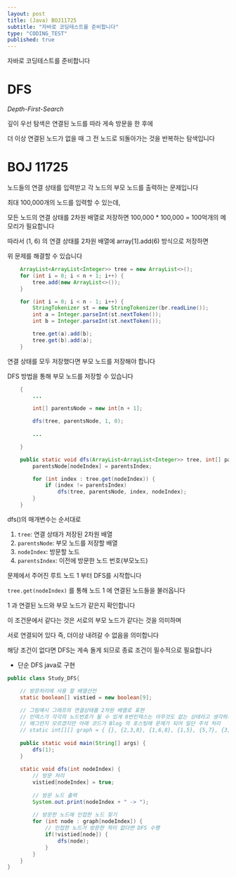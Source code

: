 ```yaml
---
layout: post
title: (Java) BOJ11725
subtitle: "자바로 코딩테스트를 준비합니다"
type: "CODING_TEST"
published: true
---
```


자바로 코딩테스트를 준비합니다

# DFS

_Depth-First-Search_

깊이 우선 탐색은 연결된 노드를 따라 게속 방문을 한 후에 

더 이상 연결된 노드가 없을 때 그 전 노드로 되돌아가는 것을 반복하는 탐색입니다

# BOJ 11725

노드들의 연결 상태를 입력받고 각 노드의 부모 노드를 출력하는 문제입니다

최대 100,000개의 노드를 입력할 수 있는데,

모든 노드의 연결 상태를 2차원 배열로 저장하면 100,000 * 100,000 = 100억개의 메모리가 필요합니다

따라서 (1, 6) 의 연결 상태를 2차원 배열에 array[1].add(6) 방식으로 저장하면

위 문제를 해결할 수 있습니다

```java
    ArrayList<ArrayList<Integer>> tree = new ArrayList<>();
    for (int i = 0; i < n + 1; i++) {
        tree.add(new ArrayList<>());
    }

    for (int i = 0; i < n - 1; i++) {
        StringTokenizer st = new StringTokenizer(br.readLine());
        int a = Integer.parseInt(st.nextToken());
        int b = Integer.parseInt(st.nextToken());

        tree.get(a).add(b);
        tree.get(b).add(a);
    }
```

연결 상태를 모두 저장했다면 부모 노드를 저장해야 합니다

DFS 방법을 통해 부모 노드를 저장할 수 있습니다

```java
	{
		...

        int[] parentsNode = new int[n + 1];

        dfs(tree, parentsNode, 1, 0);
		
		...

	}

    public static void dfs(ArrayList<ArrayList<Integer>> tree, int[] parentsNode, int nodeIndex, int parentsIndex) {
        parentsNode[nodeIndex] = parentsIndex;

        for (int index : tree.get(nodeIndex)) {
            if (index != parentsIndex)
                dfs(tree, parentsNode, index, nodeIndex);
        }
    }
```

dfs()의 매개변수는 순서대로

1. `tree`: 연결 상태가 저장된 2차원 배열
2. `parentsNode`: 부모 노드를 저장할 배열
3. `nodeIndex`: 방문할 노드
4. `parentsIndex`: 이전에 방문한 노드 번호(부모노드)

문제에서 주어진 루트 노드 1 부터 DFS를 시작합니다

`tree.get(nodeIndex)` 를 통해 노드 1 에 연결된 노드들을 불러옵니다

1 과 연결된 노드와 부모 노드가 같은지 확인합니다

이 조건문에서 같다는 것은 서로의 부모 노드가 같다는 것을 의미하며

서로 연결되어 있다 즉, 더이상 내려갈 수 없음을 의미합니다

해당 조건이 없다면 DFS는 게속 돌게 되므로 종료 조건이 필수적으로 필요합니다


* 단순 DFS java로 구현

```java
public class Study_DFS{

	// 방문처리에 사용 할 배열선언
	static boolean[] vistied = new boolean[9];
	
	// 그림예시 그래프의 연결상태를 2차원 배열로 표현
	// 인덱스가 각각의 노드번호가 될 수 있게 0번인덱스는 아무것도 없는 상태라고 생각하시면됩니다
	// 왜그런지 모르겠지만 아래 코드가 Blog 의 포스팅에 문제가 되어 일단 주석 처리 
	// static int[][] graph = { {}, {2,3,8}, {1,6,8}, {1,5}, {5,7}, {3,4,7}, {2}, {4,5}, {1,2}};
	
	public static void main(String[] args) {
		dfs(1);
	}
	
	static void dfs(int nodeIndex) {
		// 방문 처리
		vistied[nodeIndex] = true;
		
		// 방문 노드 출력
		System.out.print(nodeIndex + " -> ");
		
		// 방문한 노드에 인접한 노드 찾기
		for (int node : graph[nodeIndex]) {
			// 인접한 노드가 방문한 적이 없다면 DFS 수행
			if(!vistied[node]) {
				dfs(node);
			}
		}
	}
}
```
